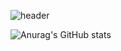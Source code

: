 ![header](https://capsule-render.vercel.app/api?type=waving)

![Anurag's GitHub stats](https://github-readme-stats.vercel.app/api?username=Juyeon-Ji&show_icons=true&theme=radical)
